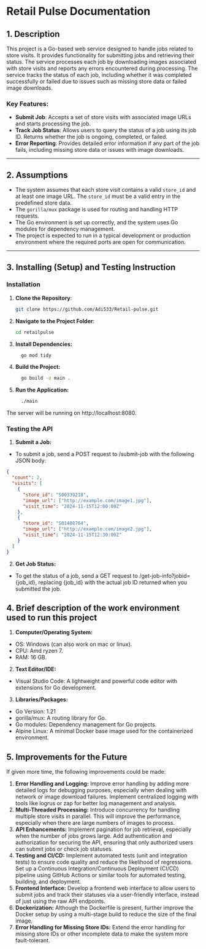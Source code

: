 # Retail Pulse Documentation

## 1. **Description**

This project is a Go-based web service designed to handle jobs related to store visits. It provides functionality for submitting jobs and retrieving their status. The service processes each job by downloading images associated with store visits and reports any errors encountered during processing. The service tracks the status of each job, including whether it was completed successfully or failed due to issues such as missing store data or failed image downloads.

### Key Features:
- **Submit Job**: Accepts a set of store visits with associated image URLs and starts processing the job.
- **Track Job Status**: Allows users to query the status of a job using its job ID. Returns whether the job is ongoing, completed, or failed.
- **Error Reporting**: Provides detailed error information if any part of the job fails, including missing store data or issues with image downloads.

---

## 2. **Assumptions**

- The system assumes that each store visit contains a valid `store_id` and at least one image URL. The `store_id` must be a valid entry in the predefined store data.
- The `gorilla/mux` package is used for routing and handling HTTP requests.
- The Go environment is set up correctly, and the system uses Go modules for dependency management.
- The project is expected to run in a typical development or production environment where the required ports are open for communication.

---

## 3. **Installing (Setup) and Testing Instruction**

### **Installation**

1. **Clone the Repository**:
     ```bash
     git clone https://github.com/Adi533/Retail-pulse.git
     ```

2. **Navigate to the Project Folder**:
   ```bash
   cd retailpulse

3. **Install Dependencies:**
   ```bash
     go mod tidy
     ```
4. **Build the Project:**

    ```bash
      go build -o main .
    ```
5. **Run the Application:**

    ```bash
      ./main
    ```
The server will be running on http://localhost:8080.

### **Testing the API**
1. **Submit a Job:**

- To submit a job, send a POST request to /submit-job with the following JSON body:
```json
{
  "count": 2,
  "visits": [
    {
      "store_id": "S00339218",
      "image_url": ["http://example.com/image1.jpg"],
      "visit_time": "2024-11-15T12:00:00Z"
    },
    {
      "store_id": "S01408764",
      "image_url": ["http://example.com/image2.jpg"],
      "visit_time": "2024-11-15T12:30:00Z"
    }
  ]
}
```
2. **Get Job Status:**

- To get the status of a job, send a GET request to /get-job-info?jobid={job_id}, replacing {job_id} with the actual job ID returned when you submitted the job.

## 4. **Brief description of the work environment used to run this project**
1. **Computer/Operating System:**
- OS: Windows (can also work on mac or linux).
- CPU: Amd ryzen 7.
- RAM: 16 GB.
2. **Text Editor/IDE:**
- Visual Studio Code: A lightweight and powerful code editor with extensions for Go development.
3. **Libraries/Packages:**
- Go Version: 1.21
- gorilla/mux: A routing library for Go.
- Go modules: Dependency management for Go projects.
- Alpine Linux: A minimal Docker base image used for the containerized environment.

## 5. **Improvements for the Future**
If given more time, the following improvements could be made:

1. **Error Handling and Logging:**
Improve error handling by adding more detailed logs for debugging purposes, especially when dealing with network or image download failures.
Implement centralized logging with tools like logrus or zap for better log management and analysis.
2. **Multi-Threaded Processing:**
Introduce concurrency for handling multiple store visits in parallel. This will improve the performance, especially when there are large numbers of images to process.
3. **API Enhancements:**
Implement pagination for job retrieval, especially when the number of jobs grows large.
Add authentication and authorization for securing the API, ensuring that only authorized users can submit jobs or check job statuses.
4. **Testing and CI/CD:**
Implement automated tests (unit and integration tests) to ensure code quality and reduce the likelihood of regressions.
Set up a Continuous Integration/Continuous Deployment (CI/CD) pipeline using GitHub Actions or similar tools for automated testing, building, and deployment.
5. **Frontend Interface:**
Develop a frontend web interface to allow users to submit jobs and track their statuses via a user-friendly interface, instead of just using the raw API endpoints.
6. **Dockerization:**
Although the Dockerfile is present, further improve the Docker setup by using a multi-stage build to reduce the size of the final image.
7. **Error Handling for Missing Store IDs:**
Extend the error handling for missing store IDs or other incomplete data to make the system more fault-tolerant.

